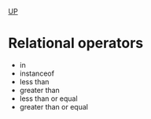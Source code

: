 [UP](../index.md)

# Relational operators
- in
- instanceof
- less than
- greater than
- less than or equal
- greater than or equal


